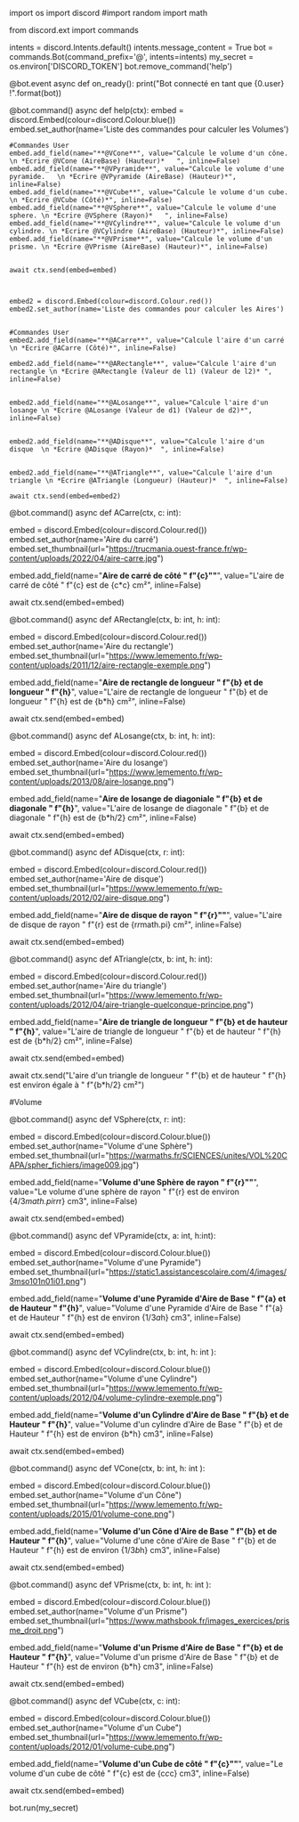 import os
import discord
#import random
import math

from discord.ext import commands

intents = discord.Intents.default()
intents.message_content = True
bot = commands.Bot(command_prefix='@', intents=intents)
my_secret = os.environ['DISCORD_TOKEN']
bot.remove_command('help')




@bot.event
async def on_ready():
  print("Bot connecté en tant que {0.user} !".format(bot))


@bot.command()
async def help(ctx):
    embed = discord.Embed(colour=discord.Colour.blue())
    embed.set_author(name='Liste des commandes pour calculer les Volumes')

    #Commandes User
    embed.add_field(name="**@VCone**", value="Calcule le volume d'un cône. \n *Ecrire @VCone (AireBase) (Hauteur)*   ", inline=False)
    embed.add_field(name="**@VPyramide**", value="Calcule le volume d'une pyramide.   \n *Ecrire @VPyramide (AireBase) (Hauteur)*", inline=False)
    embed.add_field(name="**@VCube**", value="Calcule le volume d'un cube. \n *Ecrire @VCube (Côté)*", inline=False)
    embed.add_field(name="**@VSphere**", value="Calcule le volume d'une sphere. \n *Ecrire @VSphere (Rayon)*   ", inline=False)
    embed.add_field(name="**@VCylindre**", value="Calcule le volume d'un cylindre. \n *Ecrire @VCylindre (AireBase) (Hauteur)*", inline=False)
    embed.add_field(name="**@VPrisme**", value="Calcule le volume d'un prisme. \n *Ecrire @VPrisme (AireBase) (Hauteur)*", inline=False)
    

    await ctx.send(embed=embed)

  

    embed2 = discord.Embed(colour=discord.Colour.red())
    embed2.set_author(name='Liste des commandes pour calculer les Aires')
    

    #Commandes User
    embed2.add_field(name="**@ACarre**", value="Calcule l'aire d'un carré \n *Ecrire @ACarre (Côté)*", inline=False)

    embed2.add_field(name="**@ARectangle**", value="Calcule l'aire d'un rectangle \n *Ecrire @ARectangle (Valeur de l1) (Valeur de l2)* ", inline=False)


    embed2.add_field(name="**@ALosange**", value="Calcule l'aire d'un losange \n *Ecrire @ALosange (Valeur de d1) (Valeur de d2)*", inline=False)


    embed2.add_field(name="**@ADisque**", value="Calcule l'aire d'un disque  \n *Ecrire @ADisque (Rayon)*  ", inline=False)


    embed2.add_field(name="**@ATriangle**", value="Calcule l'aire d'un triangle \n *Ecrire @ATriangle (Longueur) (Hauteur)*  ", inline=False)

    await ctx.send(embed=embed2)

  
    


@bot.command()
async def ACarre(ctx, c: int):

  embed = discord.Embed(colour=discord.Colour.red())
  embed.set_author(name='Aire du carré')
  embed.set_thumbnail(url="https://trucmania.ouest-france.fr/wp-content/uploads/2022/04/aire-carre.jpg")


  embed.add_field(name="**Aire de carré de côté " f"{c}""**", value="L'aire de carré de côté " f"{c} est de {c*c} cm²", inline=False)
  
  await ctx.send(embed=embed)
  




@bot.command()
async def ARectangle(ctx, b: int, h: int):

  embed = discord.Embed(colour=discord.Colour.red())
  embed.set_author(name='Aire du rectangle')
  embed.set_thumbnail(url="https://www.lememento.fr/wp-content/uploads/2011/12/aire-rectangle-exemple.png")


  embed.add_field(name="**Aire de rectangle de longueur " f"{b} et de longueur " f"{h}**", value="L'aire de rectangle de longueur " f"{b} et de longueur " f"{h} est de {b*h} cm²", inline=False)
  
  await ctx.send(embed=embed)
   

  
  



@bot.command()
async def ALosange(ctx, b: int, h: int):

  embed = discord.Embed(colour=discord.Colour.red())
  embed.set_author(name='Aire du losange')
  embed.set_thumbnail(url="https://www.lememento.fr/wp-content/uploads/2013/08/aire-losange.png")


  embed.add_field(name="**Aire de losange de diagoniale " f"{b} et de diagonale " f"{h}**", value="L'aire de losange de diagonale " f"{b} et de diagonale " f"{h} est de {b*h/2} cm²", inline=False)
  
  await ctx.send(embed=embed)

  
  

  



@bot.command()
async def ADisque(ctx, r: int):

  embed = discord.Embed(colour=discord.Colour.red())
  embed.set_author(name='Aire de disque')
  embed.set_thumbnail(url="https://www.lememento.fr/wp-content/uploads/2012/02/aire-disque.png")


  embed.add_field(name="**Aire de disque de rayon " f"{r}""**", value="L'aire de disque de rayon " f"{r} est de {r*r*math.pi} cm²", inline=False)
  
  await ctx.send(embed=embed)
  


  




@bot.command()
async def ATriangle(ctx, b: int, h: int):


  embed = discord.Embed(colour=discord.Colour.red())
  embed.set_author(name='Aire du triangle')
  embed.set_thumbnail(url="https://www.lememento.fr/wp-content/uploads/2012/04/aire-triangle-quelconque-principe.png")


  embed.add_field(name="**Aire de triangle de longueur " f"{b} et de hauteur " f"{h}**", value="L'aire de triangle de longueur " f"{b} et de hauteur " f"{h} est de {b*h/2} cm²", inline=False)
  
  await ctx.send(embed=embed)



  
  await ctx.send("L'aire d'un triangle de longueur " f"{b} et de hauteur " f"{h} est environ égale à  " f"{b*h/2} cm²")

  
  
#Volume

@bot.command()
async def VSphere(ctx, r: int):


  embed = discord.Embed(colour=discord.Colour.blue())
  embed.set_author(name="Volume d'une Sphère")
  embed.set_thumbnail(url="https://warmaths.fr/SCIENCES/unites/VOL%20CAPA/spher_fichiers/image009.jpg")


  embed.add_field(name="**Volume d'une Sphère de rayon " f"{r}""**", value="Le volume d'une sphère de rayon " f"{r} est de environ {4/3*math.pi*r*r*r} cm3", inline=False)
  
  await ctx.send(embed=embed)

  

@bot.command()
async def VPyramide(ctx, a: int, h:int):


  embed = discord.Embed(colour=discord.Colour.blue())
  embed.set_author(name="Volume d'une Pyramide")
  embed.set_thumbnail(url="https://static1.assistancescolaire.com/4/images/3mso101n01i01.png")


  embed.add_field(name="**Volume d'une Pyramide d'Aire de Base " f"{a} et de Hauteur " f"{h}**", value="Volume d'une Pyramide d'Aire de Base " f"{a} et de Hauteur " f"{h} est de environ {1/3*a*h} cm3", inline=False)
  
  await ctx.send(embed=embed)


@bot.command()
async def VCylindre(ctx, b: int, h: int ):


  embed = discord.Embed(colour=discord.Colour.blue())
  embed.set_author(name="Volume d'une Cylindre")
  embed.set_thumbnail(url="https://www.lememento.fr/wp-content/uploads/2012/04/volume-cylindre-exemple.png")


  embed.add_field(name="**Volume d'un Cylindre d'Aire de Base " f"{b} et de Hauteur " f"{h}**", value="Volume d'un cylindre d'Aire de Base " f"{b} et de Hauteur " f"{h} est de environ {b*h} cm3", inline=False)
  
  await ctx.send(embed=embed)





@bot.command()
async def VCone(ctx, b: int, h: int ):

  embed = discord.Embed(colour=discord.Colour.blue())
  embed.set_author(name="Volume d'un Cône")
  embed.set_thumbnail(url="https://www.lememento.fr/wp-content/uploads/2015/01/volume-cone.png")


  embed.add_field(name="**Volume d'un Cône d'Aire de Base " f"{b} et de Hauteur " f"{h}**", value="Volume d'une cône d'Aire de Base " f"{b} et de Hauteur " f"{h} est de environ {1/3*b*h} cm3", inline=False)
  
  await ctx.send(embed=embed)



@bot.command()
async def VPrisme(ctx, b: int, h: int ):

  embed = discord.Embed(colour=discord.Colour.blue())
  embed.set_author(name="Volume d'un Prisme")
  embed.set_thumbnail(url="https://www.mathsbook.fr/images_exercices/prisme_droit.png")


  embed.add_field(name="**Volume d'un Prisme d'Aire de Base " f"{b} et de Hauteur " f"{h}**", value="Volume d'un prisme d'Aire de Base " f"{b} et de Hauteur " f"{h} est de environ {b*h} cm3", inline=False)
  
  await ctx.send(embed=embed)


  
@bot.command()
async def VCube(ctx, c: int):

  embed = discord.Embed(colour=discord.Colour.blue())
  embed.set_author(name="Volume d'un Cube")
  embed.set_thumbnail(url="https://www.lememento.fr/wp-content/uploads/2012/01/volume-cube.png")


  embed.add_field(name="**Volume d'un Cube de côté " f"{c}""**", value="Le volume d'un cube de côté " f"{c} est de  {c*c*c} cm3", inline=False)
  
  await ctx.send(embed=embed)

  


bot.run(my_secret)
